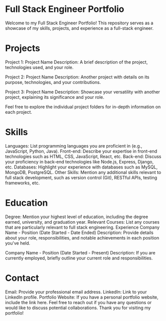# Full Stack Engineer Portfolio #
Welcome to my Full Stack Engineer Portfolio! This repository serves as a showcase of my skills, projects, and experience as a full-stack engineer.

# Projects #
Project 1: Project Name
Description: A brief description of the project, technologies used, and your role.

Project 2: Project Name
Description: Another project with details on its purpose, technologies, and your contributions.

Project 3: Project Name
Description: Showcase your versatility with another project, explaining its significance and your role.

Feel free to explore the individual project folders for in-depth information on each project.

# Skills #
Languages: List programming languages you are proficient in (e.g., JavaScript, Python, Java).
Front-end: Describe your expertise in front-end technologies such as HTML, CSS, JavaScript, React, etc.
Back-end: Discuss your proficiency in back-end technologies like Node.js, Express, Django, etc.
Databases: Highlight your experience with databases such as MySQL, MongoDB, PostgreSQL.
Other Skills: Mention any additional skills relevant to full stack development, such as version control (Git), RESTful APIs, testing frameworks, etc.

# Education #
Degree: Mention your highest level of education, including the degree earned, university, and graduation year.
Relevant Courses: List any courses that are particularly relevant to full stack engineering.
Experience
Company Name - Position (Date Started - Date Ended)
Description: Provide details about your role, responsibilities, and notable achievements in each position you've held.

Company Name - Position (Date Started - Present)
Description: If you are currently employed, briefly outline your current role and responsibilities.

# Contact # 
Email: Provide your professional email address.
LinkedIn: Link to your LinkedIn profile.
Portfolio Website: If you have a personal portfolio website, include the link here.
Feel free to reach out if you have any questions or would like to discuss potential collaborations. Thank you for visiting my portfolio!
